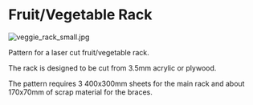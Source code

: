 # Fruit/Vegetable Rack

![veggie_rack_small.jpg](https://gitlab.com/tickelton/things/raw/master/veggie_rack/veggie_rack_small.jpg)

Pattern for a laser cut fruit/vegetable rack.

The rack is designed to be cut from 3.5mm acrylic or plywood.

The pattern requires 3 400x300mm sheets for the main rack and about 170x70mm of scrap
material for the braces.

